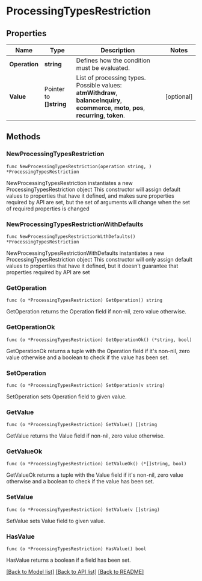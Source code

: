 # ProcessingTypesRestriction

## Properties

Name | Type | Description | Notes
------------ | ------------- | ------------- | -------------
**Operation** | **string** | Defines how the condition must be evaluated. | 
**Value** | Pointer to **[]string** | List of processing types.  Possible values: **atmWithdraw**, **balanceInquiry**, **ecommerce**, **moto**, **pos**, **recurring**, **token**.   | [optional] 

## Methods

### NewProcessingTypesRestriction

`func NewProcessingTypesRestriction(operation string, ) *ProcessingTypesRestriction`

NewProcessingTypesRestriction instantiates a new ProcessingTypesRestriction object
This constructor will assign default values to properties that have it defined,
and makes sure properties required by API are set, but the set of arguments
will change when the set of required properties is changed

### NewProcessingTypesRestrictionWithDefaults

`func NewProcessingTypesRestrictionWithDefaults() *ProcessingTypesRestriction`

NewProcessingTypesRestrictionWithDefaults instantiates a new ProcessingTypesRestriction object
This constructor will only assign default values to properties that have it defined,
but it doesn't guarantee that properties required by API are set

### GetOperation

`func (o *ProcessingTypesRestriction) GetOperation() string`

GetOperation returns the Operation field if non-nil, zero value otherwise.

### GetOperationOk

`func (o *ProcessingTypesRestriction) GetOperationOk() (*string, bool)`

GetOperationOk returns a tuple with the Operation field if it's non-nil, zero value otherwise
and a boolean to check if the value has been set.

### SetOperation

`func (o *ProcessingTypesRestriction) SetOperation(v string)`

SetOperation sets Operation field to given value.


### GetValue

`func (o *ProcessingTypesRestriction) GetValue() []string`

GetValue returns the Value field if non-nil, zero value otherwise.

### GetValueOk

`func (o *ProcessingTypesRestriction) GetValueOk() (*[]string, bool)`

GetValueOk returns a tuple with the Value field if it's non-nil, zero value otherwise
and a boolean to check if the value has been set.

### SetValue

`func (o *ProcessingTypesRestriction) SetValue(v []string)`

SetValue sets Value field to given value.

### HasValue

`func (o *ProcessingTypesRestriction) HasValue() bool`

HasValue returns a boolean if a field has been set.


[[Back to Model list]](../README.md#documentation-for-models) [[Back to API list]](../README.md#documentation-for-api-endpoints) [[Back to README]](../README.md)


